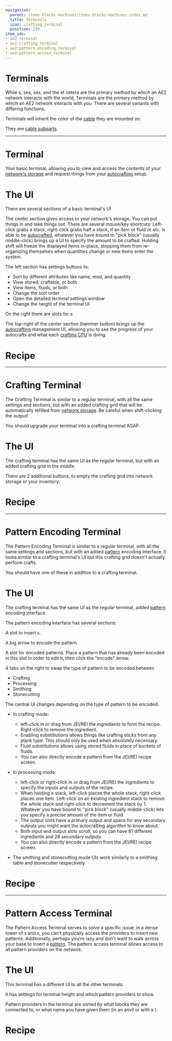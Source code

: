 ```yaml
---
navigation:
  parent: items-blocks-machines/items-blocks-machines-index.md
  title: Terminals
  icon: crafting_terminal
  position: 210
item_ids:
- ae2:terminal
- ae2:crafting_terminal
- ae2:pattern_encoding_terminal
- ae2:pattern_access_terminal
---
```

# Terminals

While <ItemLink id="pattern_provider"/>s, <ItemLink id="import_bus"/>ses, <ItemLink id="storage_bus"/>ses, and the et cetera
are the primary method by which an AE2 network interacts with the world, Terminals are the primary method by which an AE2
network interacts with *you*. There are several variants with differing functions.

Terminals will inherit the color of the [cable](cables.md) they are mounted on.

They are [cable subparts](../ae2-mechanics/cable-subparts.md).

---

# Terminal

Your basic terminal, allowing you to view and access the contents of your [network's storage](../ae2-mechanics/import-export-storage.md)
and request things from your [autocrafting](../ae2-mechanics/autocrafting.md) setup.

# The UI

There are several sections of a basic terminal's UI

The center section gives access to your network's storage. You can put things in and take things out. There are several
mouse/key shortcuts: Left-click grabs a stack, right-click grabs half a stack, if an item or fluid or etc. is able to be [autocrafted](../ae2-mechanics/autocrafting.md),
whatever you have bound to "pick block" (usually middle-click) brings up a UI to specify the amount to be crafted.
Holding shift will freeze the displayed items in-place, stopping them from re-organizing themselves when quantities change or new items enter the system.

The left section has settings buttons to:
  - Sort by different attributes like name, mod, and quantity
  - View stored, craftable, or both
  - View items, fluids, or both
  - Change the sort order
  - Open the detailed terminal settings window
  - Change the height of the terminal UI

On the right there are slots for <ItemLink id="view_cell"/>s

The top-right of the center section (hammer button) brings up the [autocrafting](../ae2-mechanics/autocrafting.md) management
UI, allowing you to see the progress of your autocrafts and what each [crafting CPU](crafting_cpu_multiblock.md) is doing.

# Recipe

<RecipeFor id="terminal" />

---

# Crafting Terminal

The Crafting Terminal is similar to a regular terminal, with all the same settings and sections, but with an added crafting grid that will be automatically
refilled from [network storage](../ae2-mechanics/import-export-storage.md). Be careful when shift-clicking the output!

You should upgrade your terminal into a crafting terminal ASAP.

# The UI

The crafting terminal has the same UI as the regular terminal, but with an added crafting grid in the middle.

There are 2 additional buttons, to empty the crafting grid into network storage or your inventory.

# Recipe

<RecipeFor id="crafting_terminal" />

---

# Pattern Encoding Terminal

The Pattern Encoding Terminal is similar to a regular terminal, with all the same settings and sections, but with an added
[pattern](patterns.md) encoding interface. It looks similar to a crafting terminal's UI but this crafting grid doesn't actually
perform crafts.

You should have one of these in addition to a crafting terminal.

# The UI

The crafting terminal has the same UI as the regular terminal, added [pattern](patterns.md) encoding interface.

The pattern encoding interface has several sections:

A slot to insert <ItemLink id="blank_pattern"/>s.

A big arrow to encode the pattern.

A slot for encoded patterns. Place a pattern that has already been encoded in this slot in order to edit it, then click the "encode" arrow.

4 tabs on the right to swap the type of pattern to be encoded between
  - Crafting
  - Processing
  - Smithing
  - Stonecutting

The central UI changes depending on the type of pattern to be encoded:
- In crafting mode:
  - left-click in or drag from JEI/REI the ingredients to form the recipe. Right-click to remove the ingredient. 
  - Enabling substitiutions allows things like crafting sticks from any plank type. This should only be used
  when absolutely necessary.
  - Fluid substitutions allows using stored fluids in place of buckets of fluids.
  - You can also directly encode a pattern from the JEI/REI recipe screen.
    

- In processing mode:
  - left-click or right-click in or drag from JEI/REI the ingredients to specify the inputs and outputs of the recipe.
  - When holding a stack, left-click places the whole stack, right-click places one item. Left-click on an existing ingredient stack to
  remove the whole stack and right-click to decrement the stack by 1. Whatever you have bound to "pick block" (usually middle-click)
  lets you specify a precise amount of the item or fluid.
  - The output slots have a primary output and space for any secondary outputs you might want the autocrafting algorithm to know about.
  - Both input and output slots scroll, so you can have 81 different ingredients and 26 secondary outputs
  - You can also directly encode a pattern from the JEI/REI recipe screen. 
  
- The smithing and stonecutting mode UIs work similarly to a smithing table and stonecutter respectively.

# Recipe

<RecipeFor id="pattern_encoding_terminal" />

---

# Pattern Access Terminal

The Pattern Access Terminal serves to solve a specific issue: in a dense tower of <ItemLink id="pattern_provider"/>s
and <ItemLink id="molecular_assembler"/>s, you can't physically access the providers to insert new patterns. Additionally,
perhaps you're lazy and don't want to walk across your base to insert a [pattern](patterns.md). The pattern access terminal
allows access to all pattern providers on the network.

# The UI

This terminal has a different UI to all the other terminals.

It has settings for terminal height and which pattern providers to show.

Pattern providers in the terminal are sorted by what blocks they are connected to, or what name you have given them (in an anvil or
with a <ItemLink id="name_press"/>).

# Recipe

<RecipeFor id="pattern_access_terminal" />